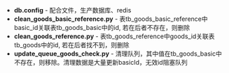  - **db.config** - 配合文件，生产数据库、redis
 - **clean_goods_basic_reference.py** - 表tb_goods_basic_reference中basic_id关联表tb_goods_basic中的id, 若在后者不存在，则删除
 - **clean_goods_reference.py** - 表tb_goods_reference中goods_id关联表tb_goods中的id, 若在后者找不到，则删除
 - **update_queue_goods_check.py** - 清理队列，其中值在tb_goods_basic中不存在，则移除。清理数据是大量更新basicId，无效id阻塞队列